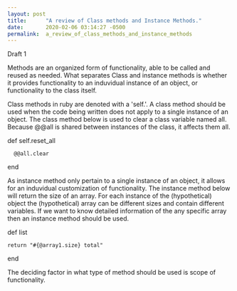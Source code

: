 ```yaml
---
layout: post
title:      "A review of Class methods and Instance Methods."
date:       2020-02-06 03:14:27 -0500
permalink:  a_review_of_class_methods_and_instance_methods
---
```


Draft 1

Methods are an organized form of functionality, able to be called and reused as needed. What separates Class and instance methods is whether it provides functionality to an induvidual instance of an object, or functionality to the class itself.

Class methods in ruby are denoted with a 'self.'. A class method should be used when the code being written does not apply to a single instance of an object. The class method below is used to clear a class variable named all. Because @@all is shared between instances of the class, it affects them all. 

def self.reset_all

      @@all.clear
			
end

As instance method only pertain to a single instance of an object, it allows for an induvidual customization of functionality. The instance method below will return the size of an array. For each instance of the (hypothetical) object the (hypothetical) array can be different sizes and contain different variables. If we want to know detailed information of the any specific array then an instance method should be used.

def list

    return "#{@array1.size} total"
		
end
		
The deciding factor in what type of method should be used is scope of functionality.
